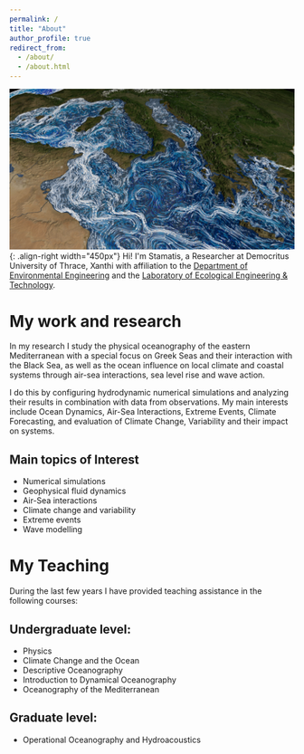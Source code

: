 ```yaml
---
permalink: /
title: "About"
author_profile: true
redirect_from: 
  - /about/
  - /about.html
---
```


![Ocean current flows in the Mediterranean (from NASA/Goddard Space Flight Center Scientific Visualization Studio)](/images/med_final_03.03000.jpg){: .align-right width="450px"}
Hi! I'm Stamatis, a Researcher at Democritus University of Thrace, Xanthi with affiliation to the [Department of Environmental Engineering](https://env.duth.gr/en/) and the [Laboratory of Ecological Engineering & Technology](https://env.duth.gr/en/laboratories/lab5/).

My work and research
======
In my research I study the physical oceanography of the eastern Mediterranean with a special focus on Greek Seas and their interaction with the Black Sea, as well as the ocean influence on local climate and coastal systems through air-sea interactions, sea level rise and wave action. 

I do this by configuring hydrodynamic numerical simulations and analyzing their results in combination with data from observations. My main interests include Ocean Dynamics, Air-Sea Interactions, Extreme Events, Climate Forecasting, and evaluation of Climate Change, Variability and their impact on systems.

Main topics of Interest
------
- Numerical simulations
- Geophysical fluid dynamics
- Air-Sea interactions
- Climate change and variability
- Extreme events
- Wave modelling

My Teaching
======
During the last few years I have provided teaching assistance in the following courses:

Undergraduate level:
------
- Physics
- Climate Change and the Ocean
- Descriptive Oceanography
- Introduction to Dynamical Oceanography
- Oceanography of the Mediterranean

Graduate level:
------
- Operational Oceanography and Hydroacoustics

